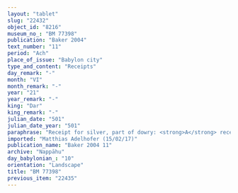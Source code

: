 ```yaml
---
layout: "tablet"
slug: "22432"
object_id: "8216"
museum_no_: "BM 77398"
publication: "Baker 2004"
text_number: "11"
period: "Ach"
place_of_issue: "Babylon city"
type_and_content: "Receipts"
day_remark: "-"
month: "VI"
month_remark: "-"
year: "21"
year_remark: "-"
king: "Dar"
king_remark: "-"
julian_date: "501"
julian_date_year: "501"
paraphrase: "Receipt for silver, part of dowry: <strong>A</strong> receives (<em>mahāru</em>) 5 5/6 minas of cut silver of 1/8 alloy as part of the dowry (<em>nudunn&ucirc;</em>) of <sup>f</sup><strong>C </strong>from (<em>ina qāt</em>) <strong>B</strong>. Both parties take a copy of the tablet (<em>&scaron;aṭāru</em>). 8 witnesses (1 added after text), including the brother-in-law of <strong>B</strong> (Nab&ucirc;-tabni-uṣur/Balāṭu//Egibi), and the scribe (= <strong>A)</strong>.<br /> &nbsp;<br /> <strong>A</strong> = Nidintu-Marduk/Itti-Nab&ucirc;-balāṭu//Rab-ban&ecirc;; <strong>B</strong> = Iddin-Nab&ucirc;/Nab&ucirc;-bān-zēri//Nappāhu; <sup>f</sup><strong>C</strong> = <sup>f</sup>Tabluṭu/Iddin-Nab&ucirc;/Nappāhu<br /> &nbsp;"
imported: "Matthias Adelhofer (15/02/17)"
publication_name: "Baker 2004 11"
archive: "Nappāhu"
day_babylonian_: "10"
orientation: "Landscape"
title: "BM 77398"
previous_item: "22435"
---
```

